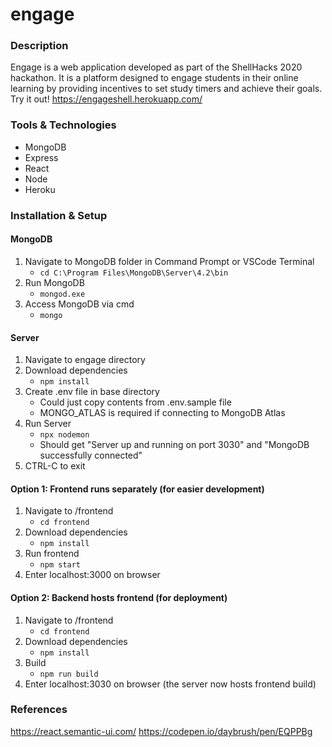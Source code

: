 # engage
### Description
Engage is a web application developed as part of the ShellHacks 2020 hackathon. It is a platform designed to engage students in their online learning by providing incentives to set study timers and achieve their goals. Try it out! https://engageshell.herokuapp.com/

### Tools & Technologies
- MongoDB
- Express
- React
- Node
- Heroku

### Installation & Setup
#### MongoDB
1. Navigate to MongoDB folder in Command Prompt or VSCode Terminal
	- ```cd C:\Program Files\MongoDB\Server\4.2\bin```
2. Run MongoDB
	- ```mongod.exe```
3. Access MongoDB via cmd
	- ```mongo```

#### Server
1. Navigate to engage directory 
2. Download dependencies
	- ```npm install```
3. Create .env file in base directory
	- Could just copy contents from .env.sample file
	- MONGO_ATLAS is required if connecting to MongoDB Atlas
4. Run Server
	- ```npx nodemon```
	- Should get "Server up and running on port 3030" and "MongoDB successfully connected"
5. CTRL-C to exit

#### Option 1: Frontend runs separately (for easier development)
1. Navigate to /frontend
	- ```cd frontend```
2. Download dependencies
	- ```npm install```
3. Run frontend
	- ```npm start```
4. Enter localhost:3000 on browser

#### Option 2: Backend hosts frontend (for deployment)
1. Navigate to /frontend
	- ```cd frontend```
2. Download dependencies
	- ```npm install```
2. Build
	- ```npm run build```
4. Enter localhost:3030 on browser (the server now hosts frontend build)

### References
https://react.semantic-ui.com/
https://codepen.io/daybrush/pen/EQPPBg
